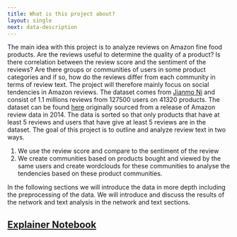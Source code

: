 ```yaml
---
title: What is this project about?
layout: single
next: data-description
---
```

The main idea with this project is to analyze reviews on Amazon fine food products.
Are the reviews useful to determine the quality of a product? Is there correlation
between the review score and the sentiment of the reviews? Are there groups or
communities of users in some product categories and if so, how do the reviews
differ from each community in terms of review text.
The project will therefore mainly focus on social tendencies in Amazon reviews.
The dataset comes from [Jianmo Ni](https://nijianmo.github.io/) and consist of 1.1 millions reviews from 127500 
users on 41320 products. The dataset can be found [here](https://nijianmo.github.io/amazon/index.html) originally
sourced from a release of Amazon review data in 2014. The data is sorted so that only products that have at
least 5 reviews and users that have give at least 5 reviews are in the dataset.
The goal of this project is to outline and analyze review text in two ways.
1. We use the review score and compare to the sentiment of the review
2. We create communities based on products bought and viewed by the same users
and create wordclouds for these communities to analyse the tendencies based on
these product communities.

In the following sections we will introduce the data in more depth including
the preprocessing of the data. We will introduce and discuss the results of 
the network and text analysis in the network and text sections.


## [Explainer Notebook](explainer-notebook.html)
